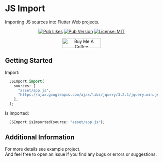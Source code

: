 # JS Import
Importing JS sources into Flutter Web projects.

<div align="center">

  <a href="">![Pub Likes](https://img.shields.io/pub/likes/js_import?color=success)</a>
  <a href="">![Pub Version](https://img.shields.io/pub/v/js_import?color=important)</a>
  <a href="https://opensource.org/licenses/MIT"><img src="https://img.shields.io/badge/license-MIT-blue.svg" alt="License: MIT"></a>

</div>

<div align="center">
  <a href="https://www.buymeacoffee.com/ivangalkin" target="_blank"><img src="https://cdn.buymeacoffee.com/buttons/v2/default-yellow.png" alt="Buy Me A Coffee" height="32px" width= "128px"></a>
</div>

## Getting Started
Import:
```dart
  JSImport.import(
    sources: [
      "asset/app.js",
      "https://ajax.googleapis.com/ajax/libs/jquery/3.2.1/jquery.min.js",
    ],
  );
```

Is imported:
```dart
  JSImport.isImported(source: "asset/app.js");
```

## Additional Information
For more details see example project.\
And feel free to open an issue if you find any bugs or errors or suggestions.